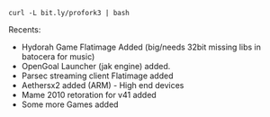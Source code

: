 `curl -L bit.ly/profork3 | bash`

Recents:
* Hydorah Game Flatimage Added (big/needs 32bit missing libs in batocera for music)
* OpenGoal Launcher (jak engine) added.
* Parsec streaming client Flatimage added
* Aethersx2 added (ARM) - High end devices
* Mame 2010 retoration for v41 added
* Some more Games added
